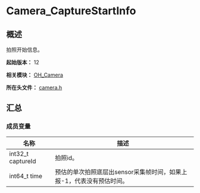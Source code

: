 # Camera_CaptureStartInfo

## 概述

拍照开始信息。

**起始版本：** 12

**相关模块：** [OH_Camera](capi-oh-camera.md)

**所在头文件：** [camera.h](capi-camera-h.md)

## 汇总

### 成员变量

| 名称 | 描述 |
| -- | -- |
| int32_t captureId | 拍照id。 |
| int64_t time | 预估的单次拍照底层出sensor采集帧时间，如果上报-1，代表没有预估时间。 |


